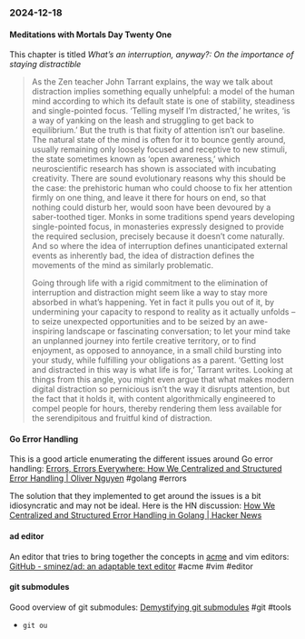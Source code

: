 ### 2024-12-18
#### Meditations with Mortals Day Twenty One
This chapter is titled _What’s an interruption, anyway?: On the importance of staying distractible_

> As the Zen teacher John Tarrant explains, the way we talk about distraction implies something equally unhelpful: a model of the human mind according to which its default state is one of stability, steadiness and single-pointed focus. ‘Telling myself I’m distracted,’ he writes, ‘is a way of yanking on the leash and struggling to get back to equilibrium.’ But the truth is that fixity of attention isn’t our baseline. The natural state of the mind is often for it to bounce gently around, usually remaining only loosely focused and receptive to new stimuli, the state sometimes known as ‘open awareness,’ which neuroscientific research has shown is associated with incubating creativity. There are sound evolutionary reasons why this should be the case: the prehistoric human who could choose to fix her attention firmly on one thing, and leave it there for hours on end, so that nothing could disturb her, would soon have been devoured by a saber-toothed tiger. Monks in some traditions spend years developing single-pointed focus, in monasteries expressly designed to provide the required seclusion, precisely because it doesn’t come naturally. And so where the idea of interruption defines unanticipated external events as inherently bad, the idea of distraction defines the movements of the mind as similarly problematic.
> 
> Going through life with a rigid commitment to the elimination of interruption and distraction might seem like a way to stay more absorbed in what’s happening. Yet in fact it pulls you out of it, by undermining your capacity to respond to reality as it actually unfolds – to seize unexpected opportunities and to be seized by an awe-inspiring landscape or fascinating conversation; to let your mind take an unplanned journey into fertile creative territory, or to find enjoyment, as opposed to annoyance, in a small child bursting into your study, while fulfilling your obligations as a parent. ‘Getting lost and distracted in this way is what life is for,’ Tarrant writes. Looking at things from this angle, you might even argue that what makes modern digital distraction so pernicious isn’t the way it disrupts attention, but the fact that it holds it, with content algorithmically engineered to compel people for hours, thereby rendering them less available for the serendipitous and fruitful kind of distraction.

#### Go Error Handling
This is a good article enumerating the different issues around Go error handling: [Errors, Errors Everywhere: How We Centralized and Structured Error Handling | Oliver Nguyen](https://olivernguyen.io/w/namespace.error/) #golang #errors

The solution that they implemented to get around the issues is a bit idiosyncratic and may not be ideal. Here is the HN discussion: [How We Centralized and Structured Error Handling in Golang | Hacker News](https://news.ycombinator.com/item?id=42447762)

#### ad editor
An editor that tries to bring together the concepts in [acme](https://en.wikipedia.org/wiki/Acme_(text_editor)) and vim editors: [GitHub - sminez/ad: an adaptable text editor](https://github.com/sminez/ad) #acme #vim #editor

#### git submodules
Good overview of git submodules: [Demystifying git submodules](https://www.cyberdemon.org/2024/03/20/submodules.html) #git #tools 

- `git ou`